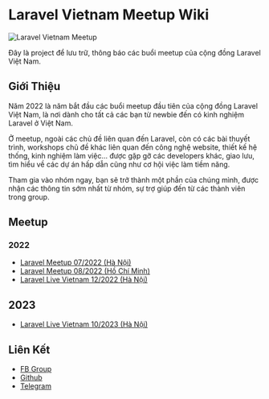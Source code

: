 # Laravel Vietnam Meetup Wiki

![Laravel Vietnam Meetup](images/banner.jpg)

Đây là project để lưu trữ, thông báo các buổi meetup của cộng đồng Laravel Việt Nam.

## Giới Thiệu

Năm 2022 là năm bắt đầu các buổi meetup đầu tiên của cộng đồng Laravel Việt Nam, là nơi dành cho tất cả các bạn từ newbie đến có kinh nghiệm Laravel ở Việt Nam.

Ở meetup, ngoài các chủ đề liên quan đến Laravel, còn có các bài thuyết trình, workshops chủ đề khác liên quan đến công nghệ website, thiết kế hệ thống, kinh nghiệm làm việc... được gặp gỡ các developers khác, giao lưu, tìm hiểu về các dự án hấp dẫn cũng như cơ hội việc làm tiềm năng.

Tham gia vào nhóm ngay, bạn sẽ trở thành một phần của chúng mình, được nhận các thông tin sớm nhất từ nhóm, sự trợ giúp đến từ các thành viên trong group.

## Meetup

### 2022

- [Laravel Meetup 07/2022 (Hà Nội)](2022/07/03-07-2022-HN.md)
- [Laravel Meetup 08/2022 (Hồ Chí Minh)](2022/08/07-08-2022-HCM.md)
- [Laravel Live Vietnam 12/2022 (Hà Nội)](2022/12/04-12-2022-HN.md)

## 2023

- [Laravel Live Vietnam 10/2023 (Hà Nội)](2023/10/15-10-2023-HN.md)

## Liên Kết

- [FB Group](https://www.facebook.com/groups/vietnam.laravel)
- [Github](https://github.com/laravel-vietnam)
- [Telegram](https://t.me/vietnam_laravel)
